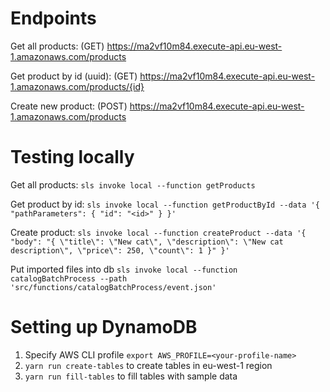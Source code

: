 # Endpoints

Get all products: (GET) https://ma2vf10m84.execute-api.eu-west-1.amazonaws.com/products

Get product by id (uuid): (GET) https://ma2vf10m84.execute-api.eu-west-1.amazonaws.com/products/{id}

Create new product: (POST) https://ma2vf10m84.execute-api.eu-west-1.amazonaws.com/products

# Testing locally

Get all products: `sls invoke local --function getProducts`

Get product by id: `sls invoke local --function getProductById --data '{ "pathParameters": { "id": "<id>" } }'`

Create product: `sls invoke local --function createProduct --data '{ "body": "{ \"title\": \"New cat\", \"description\": \"New cat description\", \"price\": 250, \"count\": 1 }" }'`

Put imported files into db `sls invoke local --function catalogBatchProcess --path 'src/functions/catalogBatchProcess/event.json'`

# Setting up DynamoDB

1. Specify AWS CLI profile `export AWS_PROFILE=<your-profile-name>`
1. `yarn run create-tables` to create tables in eu-west-1 region
1. `yarn run fill-tables` to fill tables with sample data

